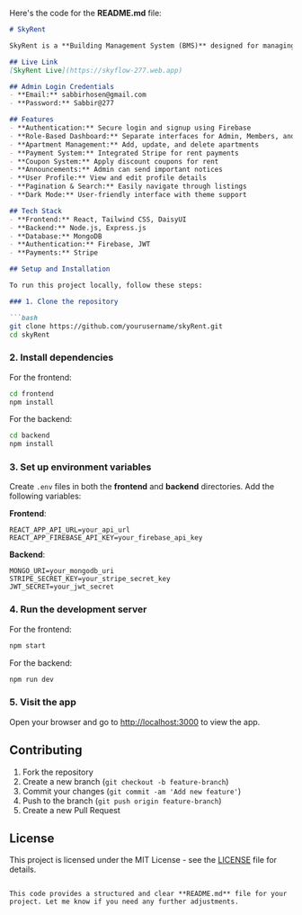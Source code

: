 Here's the code for the **README.md** file:

```markdown
# SkyRent

SkyRent is a **Building Management System (BMS)** designed for managing apartments, tenants, and rent payments efficiently.

## Live Link  
[SkyRent Live](https://skyflow-277.web.app)

## Admin Login Credentials  
- **Email:** sabbirhosen@gmail.com  
- **Password:** Sabbir@277

## Features  
- **Authentication:** Secure login and signup using Firebase  
- **Role-Based Dashboard:** Separate interfaces for Admin, Members, and Users  
- **Apartment Management:** Add, update, and delete apartments  
- **Payment System:** Integrated Stripe for rent payments  
- **Coupon System:** Apply discount coupons for rent  
- **Announcements:** Admin can send important notices  
- **User Profile:** View and edit profile details  
- **Pagination & Search:** Easily navigate through listings  
- **Dark Mode:** User-friendly interface with theme support

## Tech Stack  
- **Frontend:** React, Tailwind CSS, DaisyUI  
- **Backend:** Node.js, Express.js  
- **Database:** MongoDB  
- **Authentication:** Firebase, JWT  
- **Payments:** Stripe

## Setup and Installation  

To run this project locally, follow these steps:

### 1. Clone the repository

```bash
git clone https://github.com/yourusername/skyRent.git
cd skyRent
```

### 2. Install dependencies

For the frontend:

```bash
cd frontend
npm install
```

For the backend:

```bash
cd backend
npm install
```

### 3. Set up environment variables

Create `.env` files in both the **frontend** and **backend** directories. Add the following variables:

**Frontend**:
```
REACT_APP_API_URL=your_api_url
REACT_APP_FIREBASE_API_KEY=your_firebase_api_key
```

**Backend**:
```
MONGO_URI=your_mongodb_uri
STRIPE_SECRET_KEY=your_stripe_secret_key
JWT_SECRET=your_jwt_secret
```

### 4. Run the development server

For the frontend:

```bash
npm start
```

For the backend:

```bash
npm run dev
```

### 5. Visit the app

Open your browser and go to [http://localhost:3000](http://localhost:3000) to view the app.

## Contributing

1. Fork the repository
2. Create a new branch (`git checkout -b feature-branch`)
3. Commit your changes (`git commit -am 'Add new feature'`)
4. Push to the branch (`git push origin feature-branch`)
5. Create a new Pull Request

## License  
This project is licensed under the MIT License - see the [LICENSE](LICENSE) file for details.
```

This code provides a structured and clear **README.md** file for your project. Let me know if you need any further adjustments.